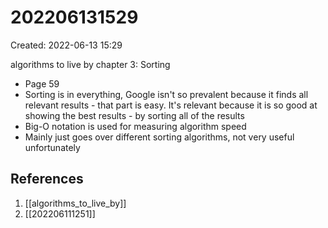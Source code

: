 # 202206131529
Created: 2022-06-13 15:29

algorithms to live by chapter 3: Sorting
- Page 59
- Sorting is in everything, Google isn't so prevalent because it finds all relevant results - that part is easy. It's relevant because it is so good at showing the best results - by sorting all of the results
- Big-O notation is used for measuring algorithm speed
- Mainly just goes over different sorting algorithms, not very useful unfortunately

## References
1. [[algorithms_to_live_by]]
2. [[202206111251]]
